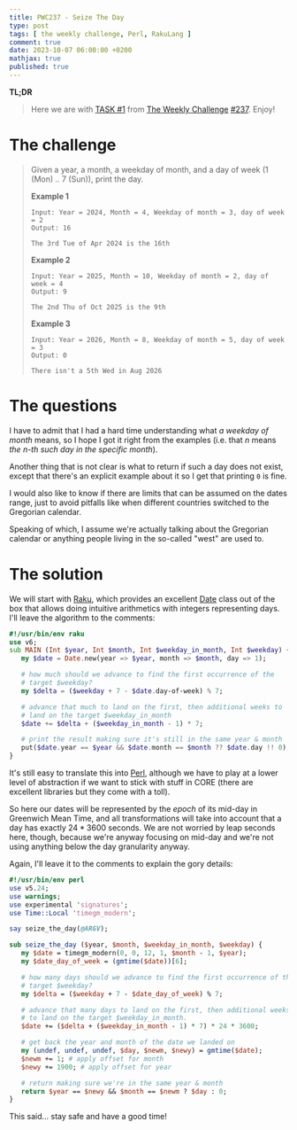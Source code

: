 ```yaml
---
title: PWC237 - Seize The Day
type: post
tags: [ the weekly challenge, Perl, RakuLang ]
comment: true
date: 2023-10-07 06:00:00 +0200
mathjax: true
published: true
---
```


**TL;DR**

> Here we are with [TASK #1][] from [The Weekly Challenge][]
> [#237][]. Enjoy!

# The challenge

> Given a year, a month, a weekday of month, and a day of week (1 (Mon)
> .. 7 (Sun)), print the day.
>
> **Example 1**
>
>     Input: Year = 2024, Month = 4, Weekday of month = 3, day of week = 2
>     Output: 16
>
>     The 3rd Tue of Apr 2024 is the 16th
>
> **Example 2**
>
>     Input: Year = 2025, Month = 10, Weekday of month = 2, day of week = 4
>     Output: 9
>
>     The 2nd Thu of Oct 2025 is the 9th
>
> **Example 3**
>
>     Input: Year = 2026, Month = 8, Weekday of month = 5, day of week = 3
>     Output: 0
>
>     There isn't a 5th Wed in Aug 2026


# The questions

I have to admit that I had a hard time understanding what *a weekday of
month* means, so I hope I got it right from the examples (i.e. that $n$
means *the $n$-th such day in the specific month*).

Another thing that is not clear is what to return if such a day does not
exist, except that there's an explicit example about it so I get that
printing `0` is fine.

I would also like to know if there are limits that can be assumed on the
dates range, just to avoid pitfalls like when different countries
switched to the Gregorian calendar.

Speaking of which, I assume we're actually talking about the Gregorian
calendar or anything people living in the so-called "west" are used to.

# The solution

We will start with [Raku][], which provides an excellent [Date][] class
out of the box that allows doing intuitive arithmetics with integers
representing days. I'll leave the algorithm to the comments:

```raku
#!/usr/bin/env raku
use v6;
sub MAIN (Int $year, Int $month, Int $weekday_in_month, Int $weekday) {
   my $date = Date.new(year => $year, month => $month, day => 1);

   # how much should we advance to find the first occurrence of the
   # target $weekday?
   my $delta = ($weekday + 7 - $date.day-of-week) % 7;

   # advance that much to land on the first, then additional weeks to
   # land on the target $weekday_in_month
   $date += $delta + ($weekday_in_month - 1) * 7;

   # print the result making sure it's still in the same year & month
   put($date.year == $year && $date.month == $month ?? $date.day !! 0);
}
```

It's still easy to translate this into [Perl][], although we have to
play at a lower level of abstraction if we want to stick with stuff in
CORE (there are excellent libraries but they come with a toll).

So here our dates will be represented by the *epoch* of its mid-day in
Greenwich Mean Time, and all transformations will take into account that
a day has exactly $24 * 3600$ seconds. We are not worried by leap
seconds here, though, because we're anyway focusing on mid-day and we're
not using anything below the day granularity anyway.

Again, I'll leave it to the comments to explain the gory details:

```perl
#!/usr/bin/env perl
use v5.24;
use warnings;
use experimental 'signatures';
use Time::Local 'timegm_modern';

say seize_the_day(@ARGV);

sub seize_the_day ($year, $month, $weekday_in_month, $weekday) {
   my $date = timegm_modern(0, 0, 12, 1, $month - 1, $year);
   my $date_day_of_week = (gmtime($date))[6];

   # how many days should we advance to find the first occurrence of the
   # target $weekday?
   my $delta = ($weekday + 7 - $date_day_of_week) % 7;

   # advance that many days to land on the first, then additional weeks
   # to land on the target $weekday_in_month.
   $date += ($delta + ($weekday_in_month - 1) * 7) * 24 * 3600;

   # get back the year and month of the date we landed on
   my (undef, undef, undef, $day, $newm, $newy) = gmtime($date);
   $newm += 1; # apply offset for month
   $newy += 1900; # apply offset for year

   # return making sure we're in the same year & month
   return $year == $newy && $month == $newm ? $day : 0;
}
```

This said... stay safe and have a good time!

[The Weekly Challenge]: https://theweeklychallenge.org/
[#237]: https://theweeklychallenge.org/blog/perl-weekly-challenge-237/
[TASK #1]: https://theweeklychallenge.org/blog/perl-weekly-challenge-237/#TASK1
[Perl]: https://www.perl.org/
[Raku]: https://raku.org/
[manwar]: http://www.manwar.org/
[Date]: https://docs.raku.org/type/Date
